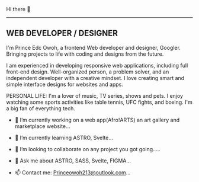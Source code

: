  Hi there 👋
 
----
WEB DEVELOPER / DESIGNER
----

I'm Prince Edc Owoh, a frontend Web developer and designer, Googler. Bringing projects to life with coding and designs from the future.

I am experienced in developing responsive web applications, including full front-end design.
Well-organized person, a problem solver, and an independent developer with a creative mindset.
I love creating smart and simple interface designs for websites and apps.

PERSONAL LIFE: I'm a lover of music, TV series, shows and pets. 
I enjoy watching some sports activities like table tennis, UFC fights, and boxing. I'm a big fan of everything tech. 



- 🔭 I’m currently working on a web app(Afro!ARTS) an art gallery and marketplace website...

- 🌱 I’m currently learning ASTRO, Svelte...

- 👯 I’m looking to collaborate on any project you got going.....

- 💬 Ask me about ASTRO, SASS, Svelte, FIGMA...


- 📫 Contact me: Princeowoh213@outlook.com...

<!--
**PRINXWARE/Prinxware** is a ✨ _special_ ✨ repository because its `README.md` (this file) appears on your GitHub profile.

Here are some ideas to get you started:

- 🔭 I’m currently working on ...
- 🌱 I’m currently learning ...
- 👯 I’m looking to collaborate on ...
- 🤔 I’m looking for help with ...
- 💬 Ask me about ...
- 📫 How to reach me: ...
- 😄 Pronouns: ...
- ⚡ Fun fact: ...
-->
